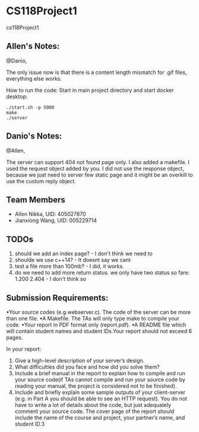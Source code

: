 # CS118Project1
cs118Project1

## Allen's Notes:
@Danio, 

The only issue now is that there is a content length mismatch for .gif files, everything else works.

How to run the code:
Start in main project directory and start docker desktop:
```
./start.sh -p 5000
make
./server
```

## Danio's Notes:
@Allen,

The server can support 404 not found page only. I also added a makefile. I used the request object added by you. I did not use the response object, because we just need to server few static page and it might be an overkill to use the custom reply object.
## Team Members
* Allen Nikka, UID: 405027870
* Jianxiong Wang, UID: 005229714


## TODOs

1. should we add an index page? - I don't think we need to
2. shoulde we use c++14? - It doesnt say we cant
3. test a file more than 100mb? - I did, it works.
4. do we need to add more return status. we only have two status so fare: 1.200 2.404 - I don't think so

## Submission Requirements:
•Your source codes (e.g.webserver.c).  The code of the server can be more than one file.
•A Makefile.  The TAs will only type make to compile your code.
•Your report in PDF format only (report.pdf).
•A README file which will contain student names and student IDs.Your report should not exceed 6 pages.  

In your report:
1.  Give a high-level description of your server’s design.
2.  What difficulties did you face and how did you solve them?
3.  Include  a  brief  manual  in  the  report  to  explain  how  to  compile  and  run  your  source  code(if  TAs  cannot  compile  and  run  your  source  code  by  reading  your  manual,  the  project  is considered not to be finished).
4.  Include  and  briefly  explain  some  sample  outputs  of  your  client-server  (e.g.   in  Part  A  you should be able to see an HTTP request).  You do not have to write a lot of details about the code, but just adequately comment your source code.  The cover page of the report should include the name of the course and project, your partner’s name, and student ID.3
